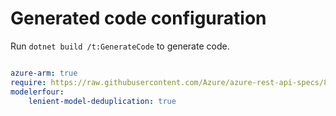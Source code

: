 # Generated code configuration

Run `dotnet build /t:GenerateCode` to generate code.

``` yaml

azure-arm: true
require: https://raw.githubusercontent.com/Azure/azure-rest-api-specs/86f4c7c4403845651ab9c027f7aa6fa392fd935c/specification/cosmos-db/resource-manager/readme.md
modelerfour:
    lenient-model-deduplication: true

```